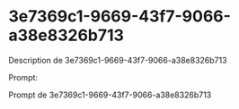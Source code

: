 # 3e7369c1-9669-43f7-9066-a38e8326b713

Description de 3e7369c1-9669-43f7-9066-a38e8326b713

Prompt:

Prompt de 3e7369c1-9669-43f7-9066-a38e8326b713